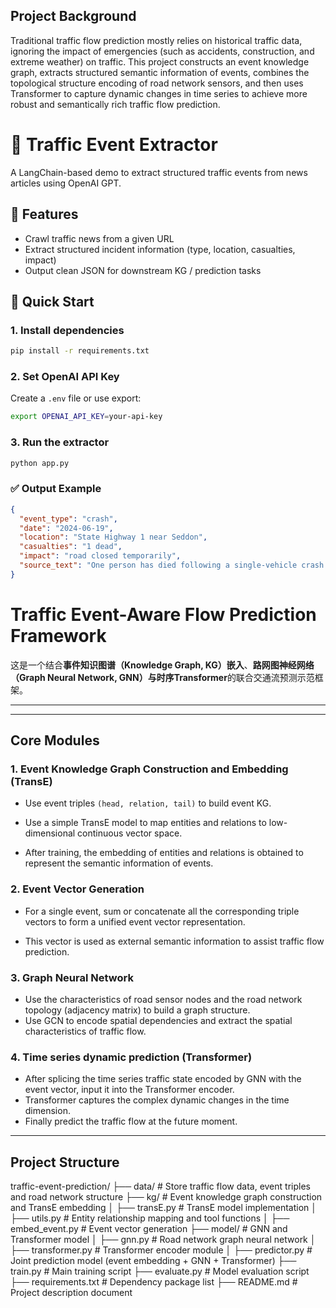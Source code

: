 ## Project Background

Traditional traffic flow prediction mostly relies on historical traffic data, ignoring the impact of emergencies (such as accidents, construction, and extreme weather) on traffic. This project constructs an event knowledge graph, extracts structured semantic information of events, combines the topological structure encoding of road network sensors, and then uses Transformer to capture dynamic changes in time series to achieve more robust and semantically rich traffic flow prediction.

# 🚦 Traffic Event Extractor

A LangChain-based demo to extract structured traffic events from news articles using OpenAI GPT.

## 📌 Features

- Crawl traffic news from a given URL
- Extract structured incident information (type, location, casualties, impact)
- Output clean JSON for downstream KG / prediction tasks

## 🏁 Quick Start

### 1. Install dependencies
```bash
pip install -r requirements.txt
```

### 2. Set OpenAI API Key
Create a `.env` file or use export:
```bash
export OPENAI_API_KEY=your-api-key
```

### 3. Run the extractor
```bash
python app.py
```

### ✅ Output Example

```json
{
  "event_type": "crash",
  "date": "2024-06-19",
  "location": "State Highway 1 near Seddon",
  "casualties": "1 dead",
  "impact": "road closed temporarily",
  "source_text": "One person has died following a single-vehicle crash..."
}
```

# Traffic Event-Aware Flow Prediction Framework

这是一个结合**事件知识图谱（Knowledge Graph, KG）嵌入**、**路网图神经网络（Graph Neural Network, GNN）**与**时序Transformer**的联合交通流预测示范框架。

---


---

## Core Modules

### 1. Event Knowledge Graph Construction and Embedding (TransE)

- Use event triples `(head, relation, tail)` to build event KG.

- Use a simple TransE model to map entities and relations to low-dimensional continuous vector space.

- After training, the embedding of entities and relations is obtained to represent the semantic information of events.

### 2. Event Vector Generation

- For a single event, sum or concatenate all the corresponding triple vectors to form a unified event vector representation.

- This vector is used as external semantic information to assist traffic flow prediction.

### 3. Graph Neural Network

- Use the characteristics of road sensor nodes and the road network topology (adjacency matrix) to build a graph structure.
- Use GCN to encode spatial dependencies and extract the spatial characteristics of traffic flow.

### 4. Time series dynamic prediction (Transformer)

- After splicing the time series traffic state encoded by GNN with the event vector, input it into the Transformer encoder.
- Transformer captures the complex dynamic changes in the time dimension.
- Finally predict the traffic flow at the future moment.

---

## Project Structure

traffic-event-prediction/
├── data/ # Store traffic flow data, event triples and road network structure
├── kg/ # Event knowledge graph construction and TransE embedding
│ ├── transE.py # TransE model implementation
│ ├── utils.py # Entity relationship mapping and tool functions
│ ├── embed_event.py # Event vector generation
├── model/ # GNN and Transformer model
│ ├── gnn.py # Road network graph neural network
│ ├── transformer.py # Transformer encoder module
│ ├── predictor.py # Joint prediction model (event embedding + GNN + Transformer)
├── train.py # Main training script
├── evaluate.py # Model evaluation script
├── requirements.txt # Dependency package list
├── README.md # Project description document

